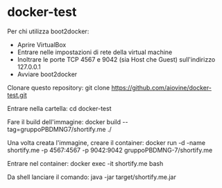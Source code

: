 # docker-test
Per chi utilizza boot2docker:
 - Aprire VirtualBox
 - Entrare nelle impostazioni di rete della virtual machine
 - Inoltrare le porte TCP 4567 e 9042 (sia Host che Guest) sull'indirizzo 127.0.0.1
 - Avviare boot2docker

Clonare questo repository:
git clone https://github.com/aiovine/docker-test.git

Entrare nella cartella:
cd docker-test

Fare il build dell'immagine:
docker build --tag=gruppoPBDMNG7/shortify.me ./

Una volta creata l'immagine, creare il container: 
docker run -d -name shortify.me -p 4567:4567 -p 9042:9042 gruppoPBDMNG-7/shortify.me

Entrare nel container:
docker exec -it shortify.me bash

Da shell lanciare il comando:
java -jar target/shortify.me.jar
